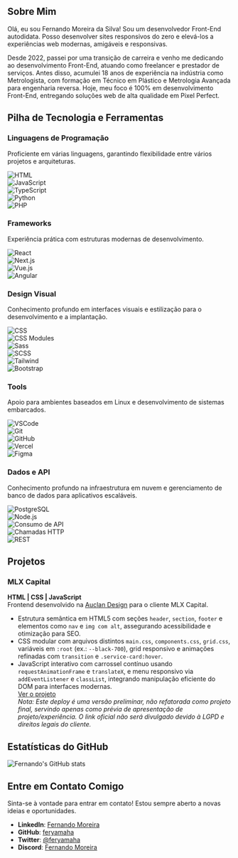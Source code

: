 ## Sobre Mim

Olá, eu sou Fernando Moreira da Silva! Sou um desenvolvedor Front-End autodidata. Posso desenvolver sites responsivos do zero e elevá-los a experiências web modernas, amigáveis e responsivas.

Desde 2022, passei por uma transição de carreira e venho me dedicando ao desenvolvimento Front-End, atuando como freelancer e prestador de serviços. Antes disso, acumulei 18 anos de experiência na indústria como Metrologista, com formação em Técnico em Plástico e Metrologia Avançada para engenharia reversa. Hoje, meu foco é 100% em desenvolvimento Front-End, entregando soluções web de alta qualidade em Pixel Perfect.

## Pilha de Tecnologia e Ferramentas

### Linguagens de Programação
Proficiente em várias linguagens, garantindo flexibilidade entre vários projetos e arquiteturas.

![HTML](https://img.shields.io/badge/-HTML-E34F26?style=flat-square&logo=html5&logoColor=white)  
![JavaScript](https://img.shields.io/badge/-JavaScript-F7DF1E?style=flat-square&logo=javascript&logoColor=black)  
![TypeScript](https://img.shields.io/badge/-TypeScript-3178C6?style=flat-square&logo=typescript&logoColor=white)  
![Python](https://img.shields.io/badge/-Python-3776AB?style=flat-square&logo=python&logoColor=white)  
![PHP](https://img.shields.io/badge/-PHP-777BB4?style=flat-square&logo=php&logoColor=white)

### Frameworks
Experiência prática com estruturas modernas de desenvolvimento.

![React](https://img.shields.io/badge/-React-61DAFB?style=flat-square&logo=react&logoColor=black)  
![Next.js](https://img.shields.io/badge/-Next.js-000000?style=flat-square&logo=next.js&logoColor=white)  
![Vue.js](https://img.shields.io/badge/-Vue.js-4FC08D?style=flat-square&logo=vue.js&logoColor=white)  
![Angular](https://img.shields.io/badge/-Angular-DD0031?style=flat-square&logo=angular&logoColor=white)

### Design Visual
Conhecimento profundo em interfaces visuais e estilização para o desenvolvimento e a implantação.

![CSS](https://img.shields.io/badge/-CSS-1572B6?style=flat-square&logo=css3&logoColor=white)  
![CSS Modules](https://img.shields.io/badge/-CSS%20Modules-1572B6?style=flat-square&logo=css3&logoColor=white)  
![Sass](https://img.shields.io/badge/-Sass-CC6699?style=flat-square&logo=sass&logoColor=white)  
![SCSS](https://img.shields.io/badge/-SCSS-CC6699?style=flat-square&logo=sass&logoColor=white)  
![Tailwind](https://img.shields.io/badge/-Tailwind-38B2AC?style=flat-square&logo=tailwindcss&logoColor=white)  
![Bootstrap](https://img.shields.io/badge/-Bootstrap-7952B3?style=flat-square&logo=bootstrap&logoColor=white)

### Tools
Apoio para ambientes baseados em Linux e desenvolvimento de sistemas embarcados.

![VSCode](https://img.shields.io/badge/-VSCode-007ACC?style=flat-square&logo=visual-studio-code&logoColor=white)  
![Git](https://img.shields.io/badge/-Git-F05032?style=flat-square&logo=git&logoColor=white)  
![GitHub](https://img.shields.io/badge/-GitHub-181717?style=flat-square&logo=github&logoColor=white)  
![Vercel](https://img.shields.io/badge/-Vercel-000000?style=flat-square&logo=vercel&logoColor=white)  
![Figma](https://img.shields.io/badge/-Figma-F24E1E?style=flat-square&logo=figma&logoColor=white)

### Dados e API
Conhecimento profundo na infraestrutura em nuvem e gerenciamento de banco de dados para aplicativos escaláveis.

![PostgreSQL](https://img.shields.io/badge/-PostgreSQL-4169E1?style=flat-square&logo=postgresql&logoColor=white)  
![Node.js](https://img.shields.io/badge/-Node.js-339933?style=flat-square&logo=node.js&logoColor=white)  
![Consumo de API](https://img.shields.io/badge/-Consumo%20de%20API-000000?style=flat-square&logo=api&logoColor=white)  
![Chamadas HTTP](https://img.shields.io/badge/-Chamadas%20HTTP-000000?style=flat-square&logo=api&logoColor=white)  
![REST](https://img.shields.io/badge/-REST-000000?style=flat-square&logo=api&logoColor=white)

## Projetos

### MLX Capital
**HTML | CSS | JavaScript**  
Frontend desenvolvido na [Auclan Design](https://auclandesign.com/) para o cliente MLX Capital.  
- Estrutura semântica em HTML5 com seções `header`, `section`, `footer` e elementos como `nav` e `img com alt`, assegurando acessibilidade e otimização para SEO.  
- CSS modular com arquivos distintos `main.css`, `components.css`, `grid.css`, variáveis em `:root` (ex.: `--black-700`), grid responsivo e animações refinadas com `transition` e `.service-card:hover`.  
- JavaScript interativo com carrossel contínuo usando `requestAnimationFrame` e `translateX`, e menu responsivo via `addEventListener` e `classList`, integrando manipulação eficiente do DOM para interfaces modernas.  
[Ver o projeto](https://feryamaha.github.io/MLX-2025/)  
*Nota: Este deploy é uma versão preliminar, não refatorada como projeto final, servindo apenas como prévia de apresentação de projeto/experiência. O link oficial não será divulgado devido à LGPD e direitos legais do cliente.*

## Estatísticas do GitHub

![Fernando's GitHub stats](https://github-readme-stats.vercel.app/api?username=feryamaha&show_icons=true&theme=radical)

## Entre em Contato Comigo

Sinta-se à vontade para entrar em contato! Estou sempre aberto a novas ideias e oportunidades.

- **LinkedIn**: [Fernando Moreira](https://www.linkedin.com/in/feryamaha/)  
- **GitHub**: [feryamaha](https://github.com/feryamaha)  
- **Twitter**: [@feryamaha](https://x.com/_feryamaha)  
- **Discord**: [Fernando Moreira](https://discord.com/channels/978717375362891776)  
